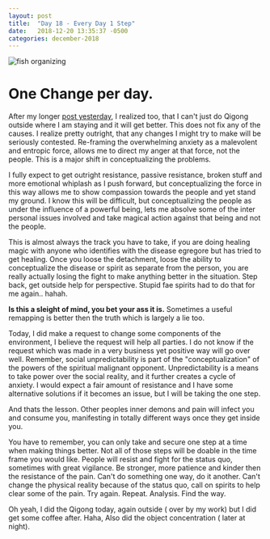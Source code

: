 ```yaml
---
layout: post
title:  "Day 18 - Every Day 1 Step"
date:   2018-12-20 13:35:37 -0500
categories: december-2018
---
```

![fish organizing](https://encrypted-tbn0.gstatic.com/images?q=tbn:ANd9GcTB7Vt7oA8oKr_rmam0kpD2d5V0YjSXubk3I2TVE94I9Ligg-Qs)

# One Change per day.

After my longer [post yesterday](http://domagick.andriehvitimus.com/december-2018/2018/12/18/Changing-the-dynamic.html),  I realized too, that I can't just do Qigong outside where I am staying and it will get better.  This does not fix any of the causes.  I realize pretty outright, that any changes I might try to make will be seriously contested.  Re-framing the overwhelming anxiety as a malevolent and entropic force, allows me to direct my anger at that force, not the people.  This is a major shift in conceptualizing the problems.

I fully expect to get outright resistance, passive resistance, broken stuff and more emotional whiplash as I push forward, but conceptualizing the force in this way allows me to show compassion towards the people and yet stand my ground.  I know this will be difficult, but conceptualizing the people as under the influence of a powerful being, lets me absolve some of the inter personal issues involved and take magical action against that being and not the people.

This is almost always the track you have to take, if you are doing healing magic with anyone who identifies with the disease egregore but has tried to get healing.  Once you loose the detachment, loose the ability to conceptualize the disease or spirit as separate from the person, you are really actually losing the fight to make anything better in the situation.   Step back, get outside help for perspective.  Stupid fae spirits had to do that for me again.. hahah.

**Is this a sleight of mind, you bet your ass it is.**   Sometimes a useful remapping is better then the truth which is largely a lie too.

Today, I did make a request to change some components of the environment, I believe the request will help all parties.  I do not know if the request which was made in a very business yet positive way will go over well.  Remember, social unpredictability is part of the "conceptualization" of the powers of the spiritual  malignant opponent.  Unpredictability is a means to take power over the social reality, and it further creates a cycle of anxiety.   I would expect a fair amount of resistance and I have some alternative solutions if it becomes an issue, but I will be taking the one step.

And thats the lesson.
Other peoples inner demons and pain will infect you and consume you, manifesting in totally different ways once they get inside you.

You have to remember, you can only take and secure one step at a time when making things better.   Not all of those steps will be doable in the time frame you would like.  People will resist and fight for the status quo, sometimes with great vigilance.  Be stronger, more patience and kinder then the resistance of the pain.  Can't do something one way, do it another.  Can't change the physical reality because of the status quo, call on spirits to help clear some of the pain.  Try again.  Repeat.  Analysis.  Find the way.

Oh yeah,  I did the Qigong today, again outside ( over by my work) but I did get some coffee after.
Haha, Also did the object concentration ( later at night).